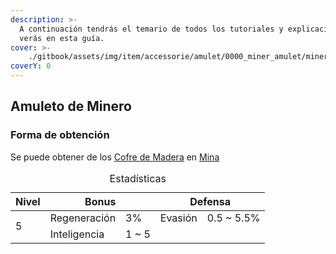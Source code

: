 ```yaml
---
description: >-
  A continuación tendrás el temario de todos los tutoriales y explicaciones que
  verás en esta guía.
cover: >-
    ./gitbook/assets/img/item/accessorie/amulet/0000_miner_amulet/miner_amulet.png
coverY: 0
---
```

## Amuleto de Minero

### Forma de obtención
Se puede obtener de los [Cofre de Madera](/.gitbook/assets/category/extra/loot/chest/wood_chest/wood_chest.md) en [Mina](/.gitbook/assets/category/location/mine/mine.md)

<table>
    <caption>Estadísticas</caption>
    <thead>
        <tr>
            <th>Nivel</th>
            <th colspan=2>Bonus</th>
            <th colspan=2>Defensa</th>
        </tr>
    </thead>
    <tbody>
        <tr>
            <td rowspan=3>5</td>
        </tr>
        <tr>
            <td>Regeneración</td>
            <td>3%</td>
            <td>Evasión</td>
            <td>0.5 ~ 5.5%</td>
        </tr>
        <tr>
            <td>Inteligencia</td>
            <td>1 ~ 5</td>
        </tr>
    </tbody>
</table>